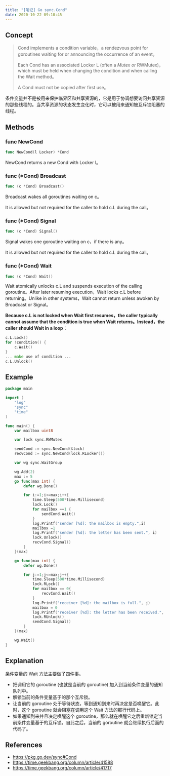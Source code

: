 ```yaml
---
title: "[笔记] Go sync.Cond"
date: 2020-10-22 09:10:45
---
```


<!--more-->

## Concept

> Cond implements a condition variable，a rendezvous point for goroutines waiting for or announcing the occurrence of an event。
>
> Each Cond has an associated Locker L (often a *Mutex or* RWMutex)，which must be held when changing the condition and when calling the Wait method。
>
> A Cond must not be copied after first use。

条件变量并不是被用来保护临界区和共享资源的，它是用于协调想要访问共享资源的那些线程的。当共享资源的状态发生变化时，它可以被用来通知被互斥锁阻塞的线程。

## Methods

### func NewCond

```go
func NewCond(l Locker) *Cond
```

NewCond returns a new Cond with Locker l。

### func (*Cond) Broadcast

```go
func (c *Cond) Broadcast()
```

Broadcast wakes all goroutines waiting on c。

It is allowed but not required for the caller to hold c.L during the call。

### func (*Cond) Signal

```go
func (c *Cond) Signal()
```

Signal wakes one goroutine waiting on c，if there is any。

It is allowed but not required for the caller to hold c.L during the call。

### func (*Cond) Wait

```go
func (c *Cond) Wait()
```

Wait atomically unlocks c.L and suspends execution of the calling goroutine。After later resuming execution，Wait locks c.L before returning。Unlike in other systems，Wait cannot return unless awoken by Broadcast or Signal。

**Because c.L is not locked when Wait first resumes，the caller typically cannot assume that the condition is true when Wait returns。Instead，the caller should Wait in a loop**：

```go
c.L.Lock()
for !condition() {
    c.Wait()
}
... make use of condition ...
c.L.Unlock()
```

## Example

```go
package main

import (
	"log"
	"sync"
	"time"
)

func main() {
	var mailbox uint8

	var lock sync.RWMutex

	sendCond := sync.NewCond(&lock)
	recvCond := sync.NewCond(lock.RLocker())

	var wg sync.WaitGroup

	wg.Add(2)
	max := 5
	go func(max int) {
		defer wg.Done()

		for i:=1;i<=max;i++{
			time.Sleep(500*time.Millisecond)
			lock.Lock()
			for mailbox ==1 {
				sendCond.Wait()
			}
			log.Printf("sender [%d]: the mailbox is empty.",i)
			mailbox =1
			log.Printf("sender [%d]: the letter has been sent.", i)
			lock.Unlock()
			recvCond.Signal()
		}
	}(max)

	go func(max int) {
		defer wg.Done()

		for j:=1;j<=max;j++{
			time.Sleep(500*time.Millisecond)
			lock.RLock()
			for mailbox == 0{
				recvCond.Wait()
			}
			log.Printf("receiver [%d]: the mailbox is full.", j)
			mailbox = 0
			log.Printf("receiver [%d]: the letter has been received.", j)
			lock.RUnlock()
			sendCond.Signal()
		}
	}(max)

	wg.Wait()
}
```

## Explanation

条件变量的 Wait 方法主要做了四件事。

+ 把调用它的 goroutine (也就是当前的 goroutine) 加入到当前条件变量的通知队列中。
+ 解锁当前的条件变量基于的那个互斥锁。
+ 让当前的 goroutine 处于等待状态，等到通知到来时再决定是否唤醒它。此时，这个 goroutine 就会阻塞在调用这个 Wait 方法的那行代码上。
+ 如果通知到来并且决定唤醒这个 goroutine，那么就在唤醒它之后重新锁定当前条件变量基于的互斥锁。自此之后，当前的 goroutine 就会继续执行后面的代码了。

## References

+ https://pkg.go.dev/sync#Cond
+ https://time.geekbang.org/column/article/41588
+ https://time.geekbang.org/column/article/41717
